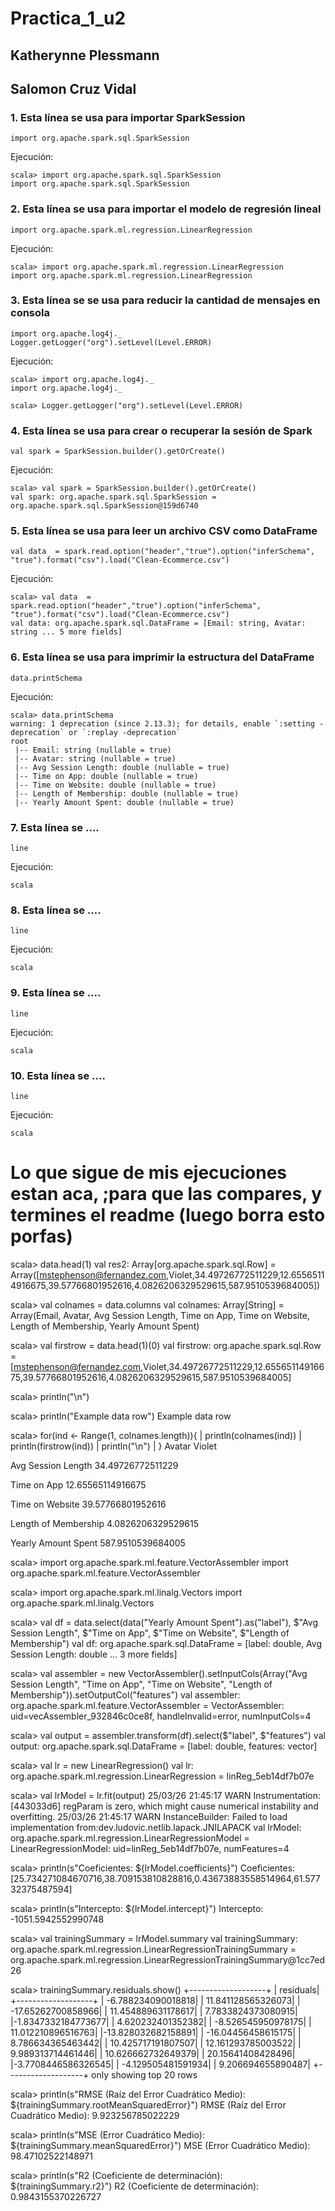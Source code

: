# Practica_1_u2
## Katherynne Plessmann
## Salomon Cruz Vidal

### 1. Esta línea se usa para importar SparkSession
```
import org.apache.spark.sql.SparkSession
```
Ejecución:
```
scala> import org.apache.spark.sql.SparkSession
import org.apache.spark.sql.SparkSession
```

### 2. Esta línea se usa para importar el modelo de regresión lineal
```
import org.apache.spark.ml.regression.LinearRegression
```
Ejecución:
```
scala> import org.apache.spark.ml.regression.LinearRegression
import org.apache.spark.ml.regression.LinearRegression
```

### 3. Esta línea se se usa para reducir la cantidad de mensajes en consola
```
import org.apache.log4j._
Logger.getLogger("org").setLevel(Level.ERROR)
```
Ejecución:
```
scala> import org.apache.log4j._
import org.apache.log4j._

scala> Logger.getLogger("org").setLevel(Level.ERROR)
```

### 4. Esta línea se usa para crear o recuperar la sesión de Spark
```
val spark = SparkSession.builder().getOrCreate()
```
Ejecución:
```
scala> val spark = SparkSession.builder().getOrCreate()
val spark: org.apache.spark.sql.SparkSession = org.apache.spark.sql.SparkSession@159d6740
```

### 5. Esta línea se usa para leer un archivo CSV como DataFrame
```
val data  = spark.read.option("header","true").option("inferSchema", "true").format("csv").load("Clean-Ecommerce.csv")
```
Ejecución:
```
scala> val data  = spark.read.option("header","true").option("inferSchema", "true").format("csv").load("Clean-Ecommerce.csv")
val data: org.apache.spark.sql.DataFrame = [Email: string, Avatar: string ... 5 more fields]
```

### 6. Esta línea se usa para imprimir la estructura del DataFrame
```
data.printSchema
```
Ejecución:
```
scala> data.printSchema
warning: 1 deprecation (since 2.13.3); for details, enable `:setting -deprecation` or `:replay -deprecation`
root
 |-- Email: string (nullable = true)
 |-- Avatar: string (nullable = true)
 |-- Avg Session Length: double (nullable = true)
 |-- Time on App: double (nullable = true)
 |-- Time on Website: double (nullable = true)
 |-- Length of Membership: double (nullable = true)
 |-- Yearly Amount Spent: double (nullable = true)
```

### 7. Esta línea  se ....
```
line
```
Ejecución:
```
scala
```

### 8. Esta línea  se ....
```
line
```
Ejecución:
```
scala
```

### 9. Esta línea  se ....
```
line
```
Ejecución:
```
scala
```

### 10. Esta línea  se ....
```
line
```
Ejecución:
```
scala
```


# Lo que sigue de mis ejecuciones estan aca, ;para que las compares, y termines el readme (luego borra esto porfas)

 scala> data.head(1)
val res2: Array[org.apache.spark.sql.Row] = Array([mstephenson@fernandez.com,Violet,34.49726772511229,12.65565114916675,39.57766801952616,4.0826206329529615,587.9510539684005])

scala> val colnames = data.columns
val colnames: Array[String] = Array(Email, Avatar, Avg Session Length, Time on App, Time on Website, Length of Membership, Yearly Amount Spent)

scala> val firstrow = data.head(1)(0)
val firstrow: org.apache.spark.sql.Row = [mstephenson@fernandez.com,Violet,34.49726772511229,12.65565114916675,39.57766801952616,4.0826206329529615,587.9510539684005]

scala> println("\n")

scala> println("Example data row")
Example data row

scala> for(ind <- Range(1, colnames.length)){
     |     println(colnames(ind))
     |     println(firstrow(ind))
     |     println("\n")
     | }
Avatar
Violet

Avg Session Length
34.49726772511229

Time on App
12.65565114916675

Time on Website
39.57766801952616

Length of Membership
4.0826206329529615

Yearly Amount Spent
587.9510539684005

scala> import org.apache.spark.ml.feature.VectorAssembler
import org.apache.spark.ml.feature.VectorAssembler

scala> import org.apache.spark.ml.linalg.Vectors
import org.apache.spark.ml.linalg.Vectors

scala> val df = data.select(data("Yearly Amount Spent").as("label"), $"Avg Session Length", $"Time on App", $"Time on Website", $"Length of Membership")
val df: org.apache.spark.sql.DataFrame = [label: double, Avg Session Length: double ... 3 more fields]

scala> val assembler = new VectorAssembler().setInputCols(Array("Avg Session Length", "Time on App", "Time on Website", "Length of Membership")).setOutputCol("features")
val assembler: org.apache.spark.ml.feature.VectorAssembler = VectorAssembler: uid=vecAssembler_932846c0ce8f, handleInvalid=error, numInputCols=4

scala> val output = assembler.transform(df).select($"label", $"features")
val output: org.apache.spark.sql.DataFrame = [label: double, features: vector]

scala> val lr = new LinearRegression()
val lr: org.apache.spark.ml.regression.LinearRegression = linReg_5eb14df7b07e

scala> val lrModel = lr.fit(output)
25/03/26 21:45:17 WARN Instrumentation: [443033d6] regParam is zero, which might cause numerical instability and overfitting.
25/03/26 21:45:17 WARN InstanceBuilder: Failed to load implementation from:dev.ludovic.netlib.lapack.JNILAPACK
val lrModel: org.apache.spark.ml.regression.LinearRegressionModel = LinearRegressionModel: uid=linReg_5eb14df7b07e, numFeatures=4

scala> println(s"Coeficientes: ${lrModel.coefficients}")
Coeficientes: [25.734271084670716,38.709153810828816,0.43673883558514964,61.57732375487594]

scala> println(s"Intercepto: ${lrModel.intercept}")
Intercepto: -1051.5942552990748

scala> val trainingSummary = lrModel.summary
val trainingSummary: org.apache.spark.ml.regression.LinearRegressionTrainingSummary = org.apache.spark.ml.regression.LinearRegressionTrainingSummary@1cc7ed26

scala> trainingSummary.residuals.show()
+-------------------+
|          residuals|
+-------------------+
| -6.788234090018818|
| 11.841128565326073|
| -17.65262700858966|
| 11.454889631178617|
| 7.7833824373080915|
|-1.8347332184773677|
|  4.620232401352382|
| -8.526545950978175|
| 11.012210896516763|
|-13.828032682158891|
| -16.04456458615175|
|  8.786634365463442|
| 10.425717191807507|
| 12.161293785003522|
|  9.989313714461446|
| 10.626662732649379|
|  20.15641408428496|
|-3.7708446586326545|
| -4.129505481591934|
|  9.206694655890487|
+-------------------+
only showing top 20 rows

scala> println(s"RMSE (Raíz del Error Cuadrático Medio): ${trainingSummary.rootMeanSquaredError}")
RMSE (Raíz del Error Cuadrático Medio): 9.923256785022229

scala> println(s"MSE (Error Cuadrático Medio): ${trainingSummary.meanSquaredError}")
MSE (Error Cuadrático Medio): 98.47102522148971

scala> println(s"R2 (Coeficiente de determinación): ${trainingSummary.r2}")
R2 (Coeficiente de determinación): 0.9843155370226727